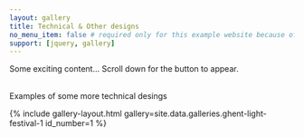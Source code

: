 ```yaml
---
layout: gallery
title: Technical & Other designs
no_menu_item: false # required only for this example website because of menu construction
support: [jquery, gallery]
---
```

<div class='thetop'></div>

<div class='thetop'></div>
<div class='testheight'>Some exciting content... Scroll down for the button to appear.<br><br>
<i class="fa fa-4x fa-thumbs-up fa-spin"></i>
</div>

<div class='scrolltop'>
    <div class='scroll icon'><i class="fa fa-4x fa-angle-up"></i></div>
</div>

Examples of some more technical desings

{% include gallery-layout.html gallery=site.data.galleries.ghent-light-festival-1 id_number=1 %}

<br>
<br>
<br>


<div class='scrolltop'>
    <div class='scroll icon'><i class="fa fa-4x fa-angle-up"></i></div>
</div>
